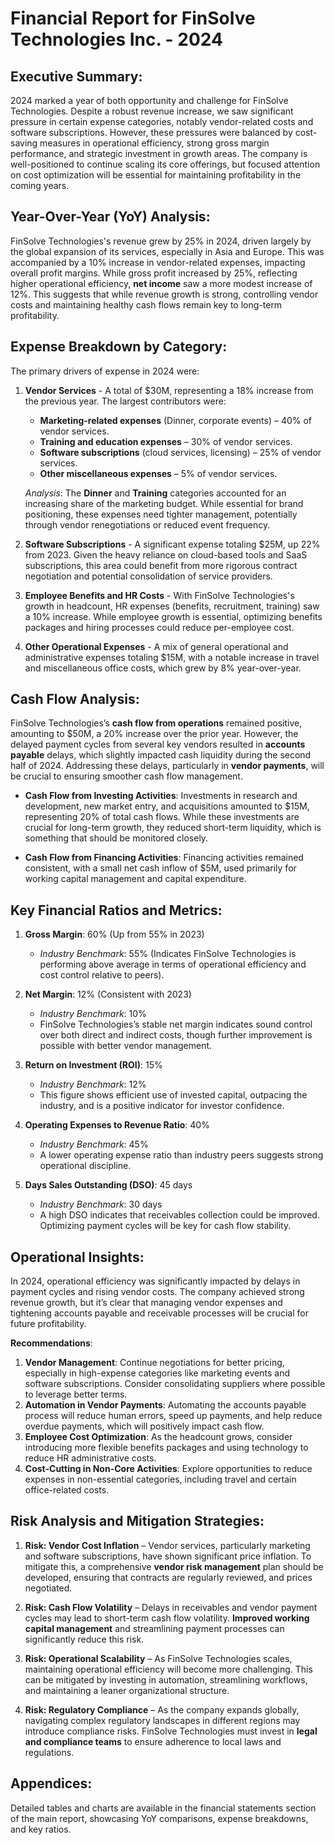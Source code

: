 # Financial Report for FinSolve Technologies Inc. - 2024

Executive Summary:
-------------------------------------------
2024 marked a year of both opportunity and challenge for FinSolve Technologies. Despite a robust revenue increase, we saw significant pressure in certain expense categories, notably vendor-related costs and software subscriptions. However, these pressures were balanced by cost-saving measures in operational efficiency, strong gross margin performance, and strategic investment in growth areas. The company is well-positioned to continue scaling its core offerings, but focused attention on cost optimization will be essential for maintaining profitability in the coming years.

Year-Over-Year (YoY) Analysis:
-------------------------------------------
FinSolve Technologies's revenue grew by 25% in 2024, driven largely by the global expansion of its services, especially in Asia and Europe. This was accompanied by a 10% increase in vendor-related expenses, impacting overall profit margins. While gross profit increased by 25%, reflecting higher operational efficiency, **net income** saw a more modest increase of 12%. This suggests that while revenue growth is strong, controlling vendor costs and maintaining healthy cash flows remain key to long-term profitability.

Expense Breakdown by Category:
-------------------------------------------
The primary drivers of expense in 2024 were:

1. **Vendor Services** - A total of $30M, representing a 18% increase from the previous year. The largest contributors were:
   - **Marketing-related expenses** (Dinner, corporate events) – 40% of vendor services.
   - **Training and education expenses** – 30% of vendor services.
   - **Software subscriptions** (cloud services, licensing) – 25% of vendor services.
   - **Other miscellaneous expenses** – 5% of vendor services.

   *Analysis*: The **Dinner** and **Training** categories accounted for an increasing share of the marketing budget. While essential for brand positioning, these expenses need tighter management, potentially through vendor renegotiations or reduced event frequency.

2. **Software Subscriptions** - A significant expense totaling $25M, up 22% from 2023. Given the heavy reliance on cloud-based tools and SaaS subscriptions, this area could benefit from more rigorous contract negotiation and potential consolidation of service providers.

3. **Employee Benefits and HR Costs** - With FinSolve Technologies's growth in headcount, HR expenses (benefits, recruitment, training) saw a 10% increase. While employee growth is essential, optimizing benefits packages and hiring processes could reduce per-employee cost.

4. **Other Operational Expenses** - A mix of general operational and administrative expenses totaling $15M, with a notable increase in travel and miscellaneous office costs, which grew by 8% year-over-year.

Cash Flow Analysis:
-------------------------------------------
FinSolve Technologies’s **cash flow from operations** remained positive, amounting to $50M, a 20% increase over the prior year. However, the delayed payment cycles from several key vendors resulted in **accounts payable** delays, which slightly impacted cash liquidity during the second half of 2024. Addressing these delays, particularly in **vendor payments**, will be crucial to ensuring smoother cash flow management.

- **Cash Flow from Investing Activities**: Investments in research and development, new market entry, and acquisitions amounted to $15M, representing 20% of total cash flows. While these investments are crucial for long-term growth, they reduced short-term liquidity, which is something that should be monitored closely.

- **Cash Flow from Financing Activities**: Financing activities remained consistent, with a small net cash inflow of $5M, used primarily for working capital management and capital expenditure.

Key Financial Ratios and Metrics:
-------------------------------------------
1. **Gross Margin**: 60% (Up from 55% in 2023)
   - *Industry Benchmark*: 55% (Indicates FinSolve Technologies is performing above average in terms of operational efficiency and cost control relative to peers).

2. **Net Margin**: 12% (Consistent with 2023)
   - *Industry Benchmark*: 10%
   - FinSolve Technologies’s stable net margin indicates sound control over both direct and indirect costs, though further improvement is possible with better vendor management.

3. **Return on Investment (ROI)**: 15%
   - *Industry Benchmark*: 12%
   - This figure shows efficient use of invested capital, outpacing the industry, and is a positive indicator for investor confidence.

4. **Operating Expenses to Revenue Ratio**: 40%
   - *Industry Benchmark*: 45%
   - A lower operating expense ratio than industry peers suggests strong operational discipline.

5. **Days Sales Outstanding (DSO)**: 45 days
   - *Industry Benchmark*: 30 days
   - A high DSO indicates that receivables collection could be improved. Optimizing payment cycles will be key for cash flow stability.

Operational Insights:
-------------------------------------------
In 2024, operational efficiency was significantly impacted by delays in payment cycles and rising vendor costs. The company achieved strong revenue growth, but it’s clear that managing vendor expenses and tightening accounts payable and receivable processes will be crucial for future profitability.

**Recommendations**:
1. **Vendor Management**: Continue negotiations for better pricing, especially in high-expense categories like marketing events and software subscriptions. Consider consolidating suppliers where possible to leverage better terms.
2. **Automation in Vendor Payments**: Automating the accounts payable process will reduce human errors, speed up payments, and help reduce overdue payments, which will positively impact cash flow.
3. **Employee Cost Optimization**: As the headcount grows, consider introducing more flexible benefits packages and using technology to reduce HR administrative costs.
4. **Cost-Cutting in Non-Core Activities**: Explore opportunities to reduce expenses in non-essential categories, including travel and certain office-related costs.

Risk Analysis and Mitigation Strategies:
-------------------------------------------
1. **Risk: Vendor Cost Inflation** – Vendor services, particularly marketing and software subscriptions, have shown significant price inflation. To mitigate this, a comprehensive **vendor risk management** plan should be developed, ensuring that contracts are regularly reviewed, and prices negotiated.

2. **Risk: Cash Flow Volatility** – Delays in receivables and vendor payment cycles may lead to short-term cash flow volatility. **Improved working capital management** and streamlining payment processes can significantly reduce this risk.

3. **Risk: Operational Scalability** – As FinSolve Technologies scales, maintaining operational efficiency will become more challenging. This can be mitigated by investing in automation, streamlining workflows, and maintaining a leaner organizational structure.

4. **Risk: Regulatory Compliance** – As the company expands globally, navigating complex regulatory landscapes in different regions may introduce compliance risks. FinSolve Technologies must invest in **legal and compliance teams** to ensure adherence to local laws and regulations.

Appendices:
-------------------------------------------
Detailed tables and charts are available in the financial statements section of the main report, showcasing YoY comparisons, expense breakdowns, and key ratios.  
 
